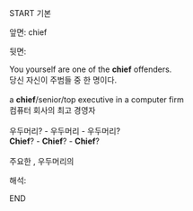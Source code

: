 START
기본

앞면:
chief


뒷면:
<div>You yourself are one of the <strong>chief</strong> offenders. </div><div><div>당신 자신이 주범들 중 한 명이다.<br><br><div>a <strong>chief</strong>/senior/top executive in a computer firm </div><div><div>컴퓨터 회사의 최고 경영자<br><br><div><div>우두머리? - 우두머리 - 우두머리?</div></div><div><div><strong>Chief</strong>? - <strong>Chief</strong>? - <strong>Chief</strong>?<br><br>주요한 , 우두머리의</div></div></div></div></div></div>


해석:

END